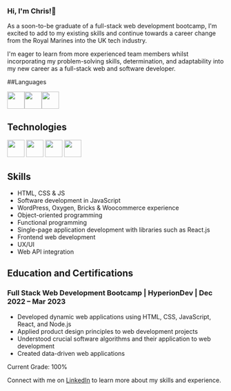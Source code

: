 ### Hi, I'm Chris!👋 


As a soon-to-be graduate of a full-stack web development bootcamp, I'm excited to add to my existing skills and continue towards a career change from the Royal Marines into the UK tech industry.

I'm eager to learn from more experienced team members whilst incorporating my problem-solving skills, determination, and adaptability into my new career as a full-stack web and software developer.


##Languages

<img src="https://cdn.jsdelivr.net/gh/devicons/devicon/icons/html5/html5-original-wordmark.svg" height="40" width="40" /><img src="https://cdn.jsdelivr.net/gh/devicons/devicon/icons/css3/css3-original-wordmark.svg" height="40" width="40" /><img src="https://cdn.jsdelivr.net/gh/devicons/devicon/icons/javascript/javascript-original.svg" height="40" width="40"/>

## Technologies
<img src="https://cdn.jsdelivr.net/gh/devicons/devicon/icons/mongodb/mongodb-original-wordmark.svg" height="40" width="40" /> <img src="https://cdn.jsdelivr.net/gh/devicons/devicon/icons/express/express-original.svg" height="40" width="40" /> <img src="https://cdn.jsdelivr.net/gh/devicons/devicon/icons/react/react-original.svg" height="40" width="40" /> <img src="https://cdn.jsdelivr.net/gh/devicons/devicon/icons/nodejs/nodejs-original.svg" height="40" width="40" />

          


## Skills

- HTML, CSS & JS
- Software development in JavaScript
- WordPress, Oxygen, Bricks & Woocommerce experience
- Object-oriented programming
- Functional programming
- Single-page application development with libraries such as React.js
- Frontend web development
- UX/UI
- Web API integration


## Education and Certifications

### Full Stack Web Development Bootcamp | HyperionDev | Dec 2022 – Mar 2023

- Developed dynamic web applications using HTML, CSS, JavaScript, React, and Node.js
- Applied product design principles to web development projects
- Understood crucial software algorithms and their application to web development
- Created data-driven web applications

Current Grade: 100%

Connect with me on [LinkedIn](https://www.linkedin.com/in/chris-roberts-859281258/) to learn more about my skills and experience.

